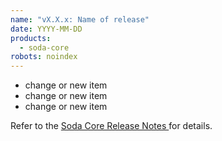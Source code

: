 ```yaml
---
name: "vX.X.x: Name of release"
date: YYYY-MM-DD
products:
  - soda-core
robots: noindex
---
```


- change or new item
- change or new item
- change or new item

Refer to the <a href="https://github.com/sodadata/soda-core/releases" target="_blank">Soda Core Release Notes </a> for details.